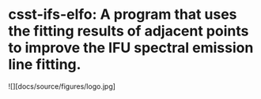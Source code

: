 # csst-ifs-elfo: A program that uses the fitting results of adjacent points to improve the IFU spectral emission line fitting.




![][docs/source/figures/logo.jpg]